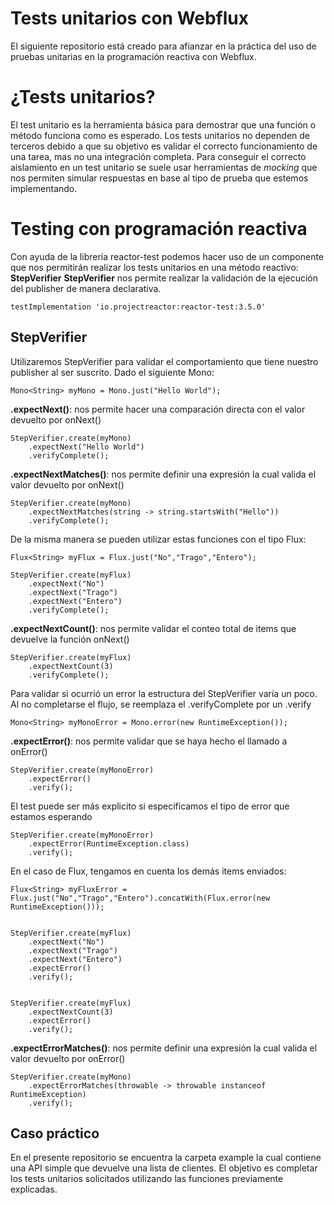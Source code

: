 # Tests unitarios con Webflux

El siguiente repositorio está creado para afianzar en la práctica del uso de pruebas unitarias en la programación reactiva con Webflux.


# ¿Tests unitarios?
El test unitario es la herramienta básica para demostrar que una función o método funciona como es esperado. Los tests unitarios no dependen de terceros debido a que su objetivo es validar el correcto funcionamiento de una tarea, mas no una integración completa. Para conseguir el correcto aislamiento en un test unitario se suele usar herramientas de *mocking* que nos permiten simular respuestas en base al tipo de prueba que estemos implementando.

# Testing con programación reactiva
Con ayuda de la librería reactor-test podemos hacer uso de un componente que nos permitirán realizar los tests unitarios en una método reactivo: **StepVerifier** 
**StepVerifier** nos permite realizar la validación de la ejecución del publisher de manera declarativa.

    testImplementation 'io.projectreactor:reactor-test:3.5.0'

##  StepVerifier

Utilizaremos StepVerifier para validar el comportamiento que tiene nuestro publisher al ser suscrito.
Dado el siguiente Mono:

    Mono<String> myMono = Mono.just("Hello World");

**.expectNext()**: nos permite hacer una comparación directa con el valor devuelto por onNext()

    StepVerifier.create(myMono)  
        .expectNext("Hello World")  
        .verifyComplete();
        

**.expectNextMatches()**: nos permite definir una expresión la cual valida el valor devuelto por onNext()

    StepVerifier.create(myMono)  
        .expectNextMatches(string -> string.startsWith("Hello"))  
        .verifyComplete();

De la misma manera se pueden utilizar estas funciones con el tipo Flux:

    Flux<String> myFlux = Flux.just("No","Trago","Entero");

    StepVerifier.create(myFlux)  
        .expectNext("No")  
        .expectNext("Trago")  
        .expectNext("Entero")  
        .verifyComplete();

**.expectNextCount()**: nos permite validar el conteo total de items que devuelve la función onNext()

    StepVerifier.create(myFlux)  
        .expectNextCount(3)  
        .verifyComplete();
        
        
Para validar si ocurrió un error la estructura del StepVerifier varía un poco. Al no completarse el flujo, se reemplaza el .verifyComplete por un .verify

    Mono<String> myMonoError = Mono.error(new RuntimeException());

**.expectError()**: nos permite validar que se haya hecho el llamado a onError()

    StepVerifier.create(myMonoError)  
        .expectError()  
        .verify();
El test puede ser más explicito si especificamos el tipo de error que estamos esperando

    StepVerifier.create(myMonoError)  
        .expectError(RuntimeException.class)  
        .verify();

En el caso de Flux, tengamos en cuenta los demás items enviados:

    Flux<String> myFluxError = Flux.just("No","Trago","Entero").concatWith(Flux.error(new RuntimeException()));


    StepVerifier.create(myFlux)  
        .expectNext("No")  
        .expectNext("Trago")  
        .expectNext("Entero")  
        .expectError()  
        .verify();


    StepVerifier.create(myFlux)  
        .expectNextCount(3)  
        .expectError()  
        .verify();
**.expectErrorMatches()**: nos permite definir una expresión la cual valida el valor devuelto por onError()

    StepVerifier.create(myMono)  
        .expectErrorMatches(throwable -> throwable instanceof RuntimeException)  
        .verify();


##  Caso práctico

En el presente repositorio se encuentra la carpeta example la cual contiene una API simple que devuelve una lista de clientes. El objetivo es completar los tests unitarios solicitados utilizando las funciones previamente explicadas.
